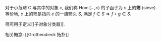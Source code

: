 
对于小范畴 $\mathsf{C}$ 与其中的对象 $c$, 我们称 $\operatorname{Hom}(-,c)$ 的子函子为 $c$ 上的**筛** (sieve). 等价地, $c$ 上的筛是指向 $c$ 的一族箭头 $S$, 满足 $f\in S \Rightarrow f\circ g\in S$.

筛可用于定义[[子对象分类器]].

相关概念: [[Grothendieck 拓扑]]